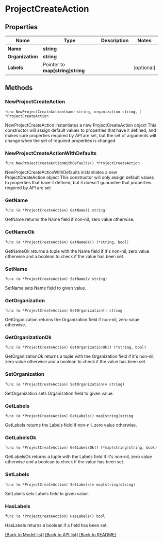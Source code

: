 # ProjectCreateAction

## Properties

Name | Type | Description | Notes
------------ | ------------- | ------------- | -------------
**Name** | **string** |  | 
**Organization** | **string** |  | 
**Labels** | Pointer to **map[string]string** |  | [optional] 

## Methods

### NewProjectCreateAction

`func NewProjectCreateAction(name string, organization string, ) *ProjectCreateAction`

NewProjectCreateAction instantiates a new ProjectCreateAction object
This constructor will assign default values to properties that have it defined,
and makes sure properties required by API are set, but the set of arguments
will change when the set of required properties is changed

### NewProjectCreateActionWithDefaults

`func NewProjectCreateActionWithDefaults() *ProjectCreateAction`

NewProjectCreateActionWithDefaults instantiates a new ProjectCreateAction object
This constructor will only assign default values to properties that have it defined,
but it doesn't guarantee that properties required by API are set

### GetName

`func (o *ProjectCreateAction) GetName() string`

GetName returns the Name field if non-nil, zero value otherwise.

### GetNameOk

`func (o *ProjectCreateAction) GetNameOk() (*string, bool)`

GetNameOk returns a tuple with the Name field if it's non-nil, zero value otherwise
and a boolean to check if the value has been set.

### SetName

`func (o *ProjectCreateAction) SetName(v string)`

SetName sets Name field to given value.


### GetOrganization

`func (o *ProjectCreateAction) GetOrganization() string`

GetOrganization returns the Organization field if non-nil, zero value otherwise.

### GetOrganizationOk

`func (o *ProjectCreateAction) GetOrganizationOk() (*string, bool)`

GetOrganizationOk returns a tuple with the Organization field if it's non-nil, zero value otherwise
and a boolean to check if the value has been set.

### SetOrganization

`func (o *ProjectCreateAction) SetOrganization(v string)`

SetOrganization sets Organization field to given value.


### GetLabels

`func (o *ProjectCreateAction) GetLabels() map[string]string`

GetLabels returns the Labels field if non-nil, zero value otherwise.

### GetLabelsOk

`func (o *ProjectCreateAction) GetLabelsOk() (*map[string]string, bool)`

GetLabelsOk returns a tuple with the Labels field if it's non-nil, zero value otherwise
and a boolean to check if the value has been set.

### SetLabels

`func (o *ProjectCreateAction) SetLabels(v map[string]string)`

SetLabels sets Labels field to given value.

### HasLabels

`func (o *ProjectCreateAction) HasLabels() bool`

HasLabels returns a boolean if a field has been set.


[[Back to Model list]](../README.md#documentation-for-models) [[Back to API list]](../README.md#documentation-for-api-endpoints) [[Back to README]](../README.md)


